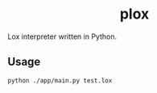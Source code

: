 <h1 align='center'>plox</h1>

Lox interpreter written in Python.

## Usage

```bash
python ./app/main.py test.lox
```
